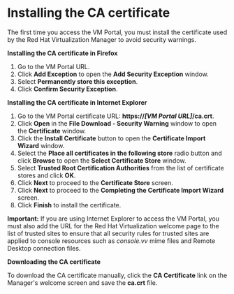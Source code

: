 # Installing the CA certificate

The first time you access the VM Portal, you must install the certificate used by the Red Hat Virtualization Manager to avoid security warnings.

**Installing the CA certificate in Firefox**

1. Go to the VM Portal URL.
2. Click **Add Exception** to open the **Add Security Exception** window.
3. Select **Permanently store this exception**.
4. Click **Confirm Security Exception**.

**Installing the CA certificate in Internet Explorer**

1. Go to the VM Portal certificate URL: **https://_\[VM Portal URL]_/ca.crt**.
2. Click **Open** in the **File Download - Security Warning** window to open the **Certificate** window.
3. Click the **Install Certificate** button to open the **Certificate Import Wizard** window.
4. Select the **Place all certificates in the following store** radio button and click **Browse** to open the **Select Certificate Store** window.
5. Select **Trusted Root Certification Authorities** from the list of certificate stores and click **OK**.
6. Click **Next** to proceed to the **Certificate Store** screen.
7. Click **Next** to proceed to the **Completing the Certificate Import Wizard** screen.
8. Click **Finish** to install the certificate.

**Important:** If you are using Internet Explorer to access the VM Portal, you must also add the URL for the Red Hat Virtualization welcome page to the list of trusted sites to ensure that all security rules for trusted sites are applied to console resources such as *console.vv* mime files and Remote Desktop connection files. 

**Downloading the CA certificate**

To download the CA certificate manually, click the **CA Certificate** link on the Manager's welcome screen and save the **ca.crt** file.
